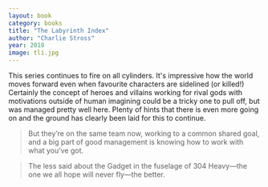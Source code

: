 ```yaml
---
layout: book
category: books
title: "The Labyrinth Index"
author: "Charlie Stross"
year: 2018
image: tli.jpg
---
```

This series continues to fire on all cylinders.  It's impressive how the world moves forward even when favourite characters are sidelined (or killed!)  Certainly the concept of heroes and villains working for rival gods with motivations outside of human imagining could be a tricky one to pull off, but was managed pretty well here. Plenty of hints that there is even more going on and the ground has clearly been laid for this to continue.

> But they’re on the same team now, working to a common shared goal, and a big part of good management is knowing how to work with what you’ve got.

> The less said about the Gadget in the fuselage of 304 Heavy—the one we all hope will never fly—the better.

